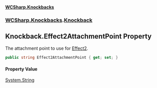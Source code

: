 #### [WCSharp.Knockbacks](index.md 'index')
### [WCSharp.Knockbacks](WCSharp.Knockbacks.md 'WCSharp.Knockbacks').[Knockback](WCSharp.Knockbacks.Knockback.md 'WCSharp.Knockbacks.Knockback')

## Knockback.Effect2AttachmentPoint Property

The attachment point to use for [Effect2](WCSharp.Knockbacks.Knockback.Effect2.md 'WCSharp.Knockbacks.Knockback.Effect2').

```csharp
public string Effect2AttachmentPoint { get; set; }
```

#### Property Value
[System.String](https://docs.microsoft.com/en-us/dotnet/api/System.String 'System.String')